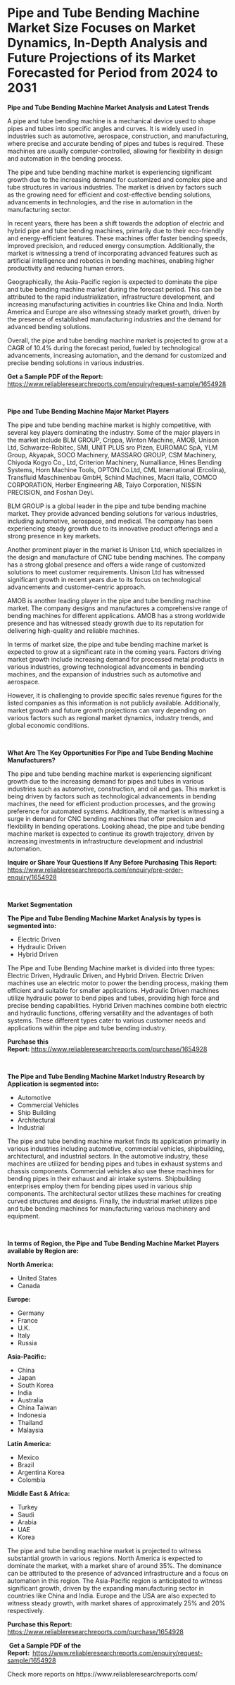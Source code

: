 <p><h1>Pipe and Tube Bending Machine Market Size Focuses on Market Dynamics, In-Depth Analysis and Future Projections of its Market Forecasted for Period from 2024 to 2031</h1></p><p><strong>Pipe and Tube Bending Machine Market Analysis and Latest Trends</strong></p>
<p><p>A pipe and tube bending machine is a mechanical device used to shape pipes and tubes into specific angles and curves. It is widely used in industries such as automotive, aerospace, construction, and manufacturing, where precise and accurate bending of pipes and tubes is required. These machines are usually computer-controlled, allowing for flexibility in design and automation in the bending process.</p><p>The pipe and tube bending machine market is experiencing significant growth due to the increasing demand for customized and complex pipe and tube structures in various industries. The market is driven by factors such as the growing need for efficient and cost-effective bending solutions, advancements in technologies, and the rise in automation in the manufacturing sector.</p><p>In recent years, there has been a shift towards the adoption of electric and hybrid pipe and tube bending machines, primarily due to their eco-friendly and energy-efficient features. These machines offer faster bending speeds, improved precision, and reduced energy consumption. Additionally, the market is witnessing a trend of incorporating advanced features such as artificial intelligence and robotics in bending machines, enabling higher productivity and reducing human errors.</p><p>Geographically, the Asia-Pacific region is expected to dominate the pipe and tube bending machine market during the forecast period. This can be attributed to the rapid industrialization, infrastructure development, and increasing manufacturing activities in countries like China and India. North America and Europe are also witnessing steady market growth, driven by the presence of established manufacturing industries and the demand for advanced bending solutions.</p><p>Overall, the pipe and tube bending machine market is projected to grow at a CAGR of 10.4% during the forecast period, fueled by technological advancements, increasing automation, and the demand for customized and precise bending solutions in various industries.</p></p>
<p><strong>Get a Sample PDF of the Report:&nbsp;</strong> <a href="https://www.reliableresearchreports.com/enquiry/request-sample/1654928">https://www.reliableresearchreports.com/enquiry/request-sample/1654928</a></p>
<p>&nbsp;</p>
<p><strong>Pipe and Tube Bending Machine Major Market Players</strong></p>
<p><p>The pipe and tube bending machine market is highly competitive, with several key players dominating the industry. Some of the major players in the market include BLM GROUP, Crippa, Winton Machine, AMOB, Unison Ltd, Schwarze-Robitec, SMI, UNIT PLUS sro Plzen, EUROMAC SpA, YLM Group, Akyapak, SOCO Machinery, MASSARO GROUP, CSM Machinery, Chiyoda Kogyo Co., Ltd, Criterion Machinery, Numalliance, Hines Bending Systems, Horn Machine Tools, OPTON.Co.Ltd, CML International (Ercolina), Transfluid Maschinenbau GmbH, Schind Machines, Macri Italia, COMCO CORPORATION, Herber Engineering AB, Taiyo Corporation, NISSIN PRECISION, and Foshan Deyi.</p><p>BLM GROUP is a global leader in the pipe and tube bending machine market. They provide advanced bending solutions for various industries, including automotive, aerospace, and medical. The company has been experiencing steady growth due to its innovative product offerings and a strong presence in key markets.</p><p>Another prominent player in the market is Unison Ltd, which specializes in the design and manufacture of CNC tube bending machines. The company has a strong global presence and offers a wide range of customized solutions to meet customer requirements. Unison Ltd has witnessed significant growth in recent years due to its focus on technological advancements and customer-centric approach.</p><p>AMOB is another leading player in the pipe and tube bending machine market. The company designs and manufactures a comprehensive range of bending machines for different applications. AMOB has a strong worldwide presence and has witnessed steady growth due to its reputation for delivering high-quality and reliable machines.</p><p>In terms of market size, the pipe and tube bending machine market is expected to grow at a significant rate in the coming years. Factors driving market growth include increasing demand for processed metal products in various industries, growing technological advancements in bending machines, and the expansion of industries such as automotive and aerospace.</p><p>However, it is challenging to provide specific sales revenue figures for the listed companies as this information is not publicly available. Additionally, market growth and future growth projections can vary depending on various factors such as regional market dynamics, industry trends, and global economic conditions.</p></p>
<p>&nbsp;</p>
<p><strong>What Are The Key Opportunities For Pipe and Tube Bending Machine Manufacturers?</strong></p>
<p><p>The pipe and tube bending machine market is experiencing significant growth due to the increasing demand for pipes and tubes in various industries such as automotive, construction, and oil and gas. This market is being driven by factors such as technological advancements in bending machines, the need for efficient production processes, and the growing preference for automated systems. Additionally, the market is witnessing a surge in demand for CNC bending machines that offer precision and flexibility in bending operations. Looking ahead, the pipe and tube bending machine market is expected to continue its growth trajectory, driven by increasing investments in infrastructure development and industrial automation.</p></p>
<p><strong>Inquire or Share Your Questions If Any Before Purchasing This Report:</strong> <a href="https://www.reliableresearchreports.com/enquiry/pre-order-enquiry/1654928">https://www.reliableresearchreports.com/enquiry/pre-order-enquiry/1654928</a></p>
<p>&nbsp;</p>
<p><strong>Market Segmentation</strong></p>
<p><strong>The Pipe and Tube Bending Machine Market Analysis by types is segmented into:</strong></p>
<p><ul><li>Electric Driven</li><li>Hydraulic Driven</li><li>Hybrid Driven</li></ul></p>
<p><p>The Pipe and Tube Bending Machine market is divided into three types: Electric Driven, Hydraulic Driven, and Hybrid Driven. Electric Driven machines use an electric motor to power the bending process, making them efficient and suitable for smaller applications. Hydraulic Driven machines utilize hydraulic power to bend pipes and tubes, providing high force and precise bending capabilities. Hybrid Driven machines combine both electric and hydraulic functions, offering versatility and the advantages of both systems. These different types cater to various customer needs and applications within the pipe and tube bending industry.</p></p>
<p><strong>Purchase this Report:&nbsp;</strong><a href="https://www.reliableresearchreports.com/purchase/1654928">https://www.reliableresearchreports.com/purchase/1654928</a></p>
<p>&nbsp;</p>
<p><strong>The Pipe and Tube Bending Machine Market Industry Research by Application is segmented into:</strong></p>
<p><ul><li>Automotive</li><li>Commercial Vehicles</li><li>Ship Building</li><li>Architectural</li><li>Industrial</li></ul></p>
<p><p>The pipe and tube bending machine market finds its application primarily in various industries including automotive, commercial vehicles, shipbuilding, architectural, and industrial sectors. In the automotive industry, these machines are utilized for bending pipes and tubes in exhaust systems and chassis components. Commercial vehicles also use these machines for bending pipes in their exhaust and air intake systems. Shipbuilding enterprises employ them for bending pipes used in various ship components. The architectural sector utilizes these machines for creating curved structures and designs. Finally, the industrial market utilizes pipe and tube bending machines for manufacturing various machinery and equipment.</p></p>
<p>&nbsp;</p>
<p><strong>In terms of Region, the Pipe and Tube Bending Machine Market Players available by Region are:</strong></p>
<p>
    <p> <strong> North America: </strong>
        <ul>
            <li>United States</li>
            <li>Canada</li>
        </ul>
        </p> 
    <p> <strong> Europe: </strong>
        <ul>
            <li>Germany</li>
            <li>France</li>
            <li>U.K.</li>
            <li>Italy</li>
            <li>Russia</li>
        </ul>
        </p> 
    <p> <strong> Asia-Pacific: </strong>
        <ul>
            <li>China</li>
            <li>Japan</li>
            <li>South Korea</li>
            <li>India</li>
            <li>Australia</li>
            <li>China Taiwan</li>
            <li>Indonesia</li>
            <li>Thailand</li>
            <li>Malaysia</li>
        </ul>
        </p> 
    <p> <strong> Latin America: </strong>
        <ul>
            <li>Mexico</li>
            <li>Brazil</li>
            <li>Argentina Korea</li>
            <li>Colombia</li>
        </ul>
        </p> 
    <p> <strong> Middle East & Africa: </strong>
        <ul>
            <li>Turkey</li>
            <li>Saudi</li>
            <li>Arabia</li>
            <li>UAE</li>
            <li>Korea</li>
        </ul>
    </p>
    </p>
<p><p>The pipe and tube bending machine market is projected to witness substantial growth in various regions. North America is expected to dominate the market, with a market share of around 35%. The dominance can be attributed to the presence of advanced infrastructure and a focus on automation in this region. The Asia-Pacific region is anticipated to witness significant growth, driven by the expanding manufacturing sector in countries like China and India. Europe and the USA are also expected to witness steady growth, with market shares of approximately 25% and 20% respectively.</p></p>
<p><strong>Purchase this Report: </strong><a href="https://www.reliableresearchreports.com/purchase/1654928">https://www.reliableresearchreports.com/purchase/1654928</a></p>
<p>&nbsp;<strong>Get a Sample PDF of the Report:&nbsp;&nbsp;</strong><a href="https://www.reliableresearchreports.com/enquiry/request-sample/1654928">https://www.reliableresearchreports.com/enquiry/request-sample/1654928</a></p>
<p><strong></strong></p>
<p>Check more reports on https://www.reliableresearchreports.com/</p>